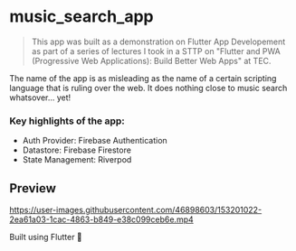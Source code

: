 # music_search_app

> This app was built as a demonstration on Flutter App Developement as part of a series of lectures I took in a STTP on "Flutter and PWA (Progressive Web Applications): Build Better Web Apps" at TEC.

The name of the app is as misleading as the name of a certain scripting language that is ruling over the web. It does nothing close to music search whatsover... yet!

### Key highlights of the app:

- Auth Provider: Firebase Authentication
- Datastore: Firebase Firestore
- State Management: Riverpod

## Preview

https://user-images.githubusercontent.com/46898603/153201022-2ea61a03-1cac-4863-b849-e38c099ceb6e.mp4

Built using Flutter &#x1F499;
